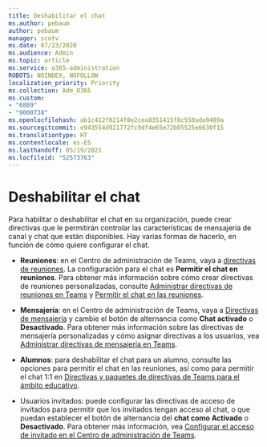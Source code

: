 ```yaml
---
title: Deshabilitar el chat
ms.author: pebaum
author: pebaum
manager: scotv
ms.date: 07/23/2020
ms.audience: Admin
ms.topic: article
ms.service: o365-administration
ROBOTS: NOINDEX, NOFOLLOW
localization_priority: Priority
ms.collection: Adm_O365
ms.custom:
- "6889"
- "9000738"
ms.openlocfilehash: ab1c412f0214f0e2cea8351415f8c550ada9409a
ms.sourcegitcommit: e943554d921772fc9df4e65e72b05525e6630f15
ms.translationtype: HT
ms.contentlocale: es-ES
ms.lasthandoff: 05/19/2021
ms.locfileid: "52573763"
---
```

# <a name="disable-chat"></a>Deshabilitar el chat

Para habilitar o deshabilitar el chat en su organización, puede crear directivas que le permitirán controlar las características de mensajería de canal y chat que están disponibles. Hay varias formas de hacerlo, en función de cómo quiere configurar el chat.

- **Reuniones**: en el Centro de administración de Teams, vaya a [directivas de reuniones](https://admin.teams.microsoft.com/). La configuración para el chat es **Permitir el chat en reuniones**. Para obtener más información sobre cómo crear directivas de reuniones personalizadas, consulte [Administrar directivas de reuniones en Teams](/microsoftteams/meeting-policies-in-teams) y [Permitir el chat en las reuniones](/microsoftteams/meeting-policies-in-teams#allow-chat-in-meetings).

- **Mensajería**: en el Centro de administración de Teams, vaya a [Directivas de mensajería](https://admin.teams.microsoft.com/) y cambie el botón de alternancia como **Chat activado** o **Desactivado**. Para obtener más información sobre las directivas de mensajería personalizadas y cómo asignar directivas a los usuarios, vea [Administrar directivas de mensajería en Teams](/microsoftteams/messaging-policies-in-teams).

- **Alumnos**: para deshabilitar el chat para un alumno, consulte las opciones para permitir el chat en las reuniones, así como para permitir el chat 1:1 en [Directivas y paquetes de directivas de Teams para el ámbito educativo](/microsoftteams/policy-packages-edu).

- Usuarios invitados: puede configurar las directivas de acceso de invitados para permitir que los invitados tengan acceso al chat, o que puedan establecer el botón de alternancia del **chat como Activado** o **Desactivado**. Para obtener más información, vea [Configurar el acceso de invitado en el Centro de administración de Teams](/microsoftteams/set-up-guests#configure-guest-access-in-the-teams-admin-center).




